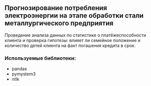 ## Прогнозирование потребления электроэнергии на этапе обработки стали металлургического предприятия

Проведение анализа данных по статистике о платёжеспособности клиента и проверка гипотезы: влияет ли семейное положение и количество детей клиента на факт погашения кредита в срок.

### Используемые библиотеки:
- pandas
- pymystem3
- ntlk